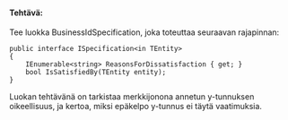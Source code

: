 #### Tehtävä:
Tee luokka BusinessIdSpecification, joka toteuttaa seuraavan rajapinnan:
```
public interface ISpecification<in TEntity>
{
    IEnumerable<string> ReasonsForDissatisfaction { get; }
    bool IsSatisfiedBy(TEntity entity);
}
```
 
Luokan tehtävänä on tarkistaa merkkijonona annetun y-tunnuksen oikeellisuus, ja kertoa, miksi epäkelpo y-tunnus ei täytä vaatimuksia.
